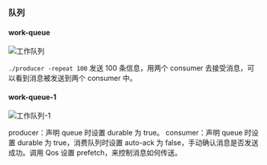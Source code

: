 ### 队列

#### work-queue

![工作队列](https://www.rabbitmq.com/img/tutorials/python-two.png)

`./producer -repeat 100` 发送 100 条信息，用两个 consumer 去接受消息，可以看到消息被发送到两个 consumer 中。

#### work-queue-1

![工作队列-1](https://www.rabbitmq.com/img/tutorials/prefetch-count.png)

producer：声明 queue 时设置 durable 为 true。
consumer：声明 queue 时设置 durable 为 true，消费队列时设置 auto-ack 为 false，手动确认消息是否发送成功。调用 Qos 设置 prefetch，来控制消息如何传送。
